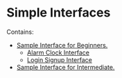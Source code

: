 # Simple Interfaces

Contains:

* [Sample Interface for Beginners.](https://github.com/tobidelly/simple_interface/tree/main/sample-interface_beginners)
    * [Alarm Clock Interface](https://github.com/tobidelly/simple_interface/tree/main/sample-interface_beginners/alarm-clock)
    * [Login Signup Interface](https://github.com/tobidelly/simple_interface/tree/main/sample-interface_beginners/login_signup)
* [Sample Interface for Intermediate.](https://github.com/tobidelly/simple_interface/tree/main/sample-interface_intermediate)

